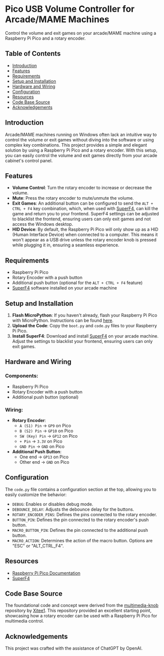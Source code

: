 # Pico USB Volume Controller for Arcade/MAME Machines

Control the volume and exit games on your arcade/MAME machine using a Raspberry Pi Pico and a rotary encoder.

## Table of Contents

- [Introduction](#introduction)
- [Features](#features)
- [Requirements](#requirements)
- [Setup and Installation](#setup-and-installation)
- [Hardware and Wiring](#hardware-and-wiring)
- [Configuration](#configuration)
- [Resources](#resources)
- [Code Base Source](#code-base-cource)
- [Acknowledgements](#acknowledgements)

## Introduction

Arcade/MAME machines running on Windows often lack an intuitive way to control the volume or exit games without diving into the software or using complex key combinations. This project provides a simple and elegant solution by using a Raspberry Pi Pico and a rotary encoder. With this setup, you can easily control the volume and exit games directly from your arcade cabinet's control panel.

## Features

- **Volume Control**: Turn the rotary encoder to increase or decrease the volume.
- **Mute**: Press the rotary encoder to mute/unmute the volume.
- **Exit Games**: An additional button can be configured to send the `ALT + CTRL + F4` key combination, which, when used with [SuperF4](https://stefansundin.github.io/superf4/), can kill the game and return you to your frontend. SuperF4 settings can be adjusted to blacklist the frontend, ensuring users can only exit games and not access the Windows desktop.
- **HID Device**: By default, the Raspberry Pi Pico will only show up as a HID (Human Interface Device) when connected to a computer. This means it won't appear as a USB drive unless the rotary encoder knob is pressed while plugging it in, ensuring a seamless experience.

## Requirements

- Raspberry Pi Pico
- Rotary Encoder with a push button
- Additional push button (optional for the `ALT + CTRL + F4` feature)
- [SuperF4](https://stefansundin.github.io/superf4/) software installed on your arcade machine

## Setup and Installation

1. **Flash MicroPython**: If you haven't already, flash your Raspberry Pi Pico with MicroPython. Instructions can be found [here](https://www.raspberrypi.org/documentation/rp2040/getting-started/#getting-started-with-micropython).
2. **Upload the Code**: Copy the `boot.py` and `code.py` files to your Raspberry Pi Pico.
3. **Install SuperF4**: Download and install [SuperF4](https://stefansundin.github.io/superf4/) on your arcade machine. Adjust the settings to blacklist your frontend, ensuring users can only exit games.

## Hardware and Wiring

### Components:

- Raspberry Pi Pico
- Rotary Encoder with a push button
- Additional push button (optional)

### Wiring:

- **Rotary Encoder**:
  - `A (S1) Pin` -> `GP9` on Pico
  - `B (S2) Pin` -> `GP10` on Pico
  - `SW (Key) Pin` -> `GP12` on Pico
  - `+ Pin` -> `3.3V` on Pico
  - `GND Pin` -> `GND` on Pico
- **Additional Push Button**:
  - One end -> `GP13` on Pico
  - Other end -> `GND` on Pico

## Configuration

The `code.py` file contains a configuration section at the top, allowing you to easily customize the behavior:

- `DEBUG`: Enables or disables debug mode.
- `DEBOUNCE_DELAY`: Adjusts the debounce delay for the buttons.
- `ROTARY_ENCODER_PINS`: Defines the pins connected to the rotary encoder.
- `BUTTON_PIN`: Defines the pin connected to the rotary encoder's push button.
- `MACRO_BUTTON_PIN`: Defines the pin connected to the additional push button.
- `MACRO_ACTION`: Determines the action of the macro button. Options are "ESC" or "ALT_CTRL_F4".

## Resources

- [Raspberry Pi Pico Documentation](https://www.raspberrypi.org/documentation/rp2040/getting-started/)
- [SuperF4](https://stefansundin.github.io/superf4/)

## Code Base Source

The foundational code and concept were derived from the [multimedia-knob](https://github.com/Xitee1/multimedia-knob) repository by [Xitee1](https://github.com/Xitee1). This repository provided an excellent starting point, showcasing how a rotary encoder can be used with a Raspberry Pi Pico for multimedia control.

## Acknowledgements

This project was crafted with the assistance of ChatGPT by OpenAI.
